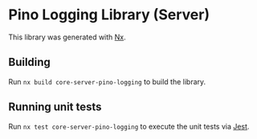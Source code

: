 <!-- START header -->
<!-- END header -->

# Pino Logging Library (Server)

This library was generated with [Nx](https://nx.dev).

<!-- START tocdoc -->
<!-- END tocdoc -->

## Building

Run `nx build core-server-pino-logging` to build the library.

## Running unit tests

Run `nx test core-server-pino-logging` to execute the unit tests via [Jest](https://jestjs.io).

<!-- START footer -->
<!-- END footer -->
